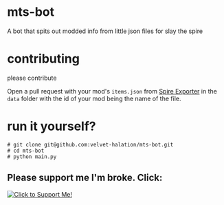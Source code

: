 # mts-bot

A bot that spits out modded info from little json files for slay the spire

# contributing

please contribute

Open a pull request with your mod's `items.json` from [Spire Exporter](https://steamcommunity.com/sharedfiles/filedetails/?id=1615557269) in the `data` folder with the id of your mod being the name of the file.

# run it yourself?

```
# git clone git@github.com:velvet-halation/mts-bot.git
# cd mts-bot
# python main.py
```

## Please support me I'm broke. Click:

[![Click to Support Me!](https://i.imgur.com/cAdBKeb.png)](https://ko-fi.com/velvet_halation)
